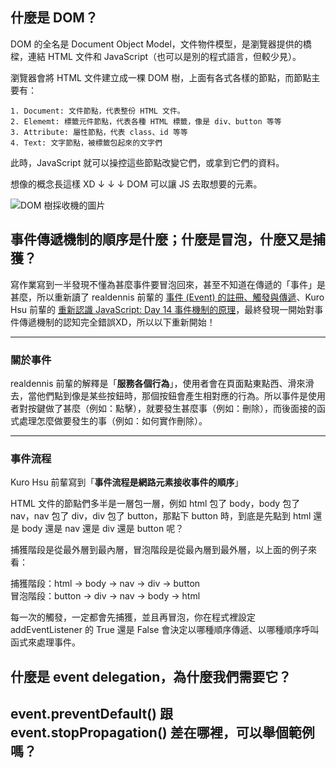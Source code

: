 ## 什麼是 DOM？

DOM 的全名是 Document Object Model，文件物件模型，是瀏覽器提供的橋樑，連結 HTML 文件和 JavaScript（也可以是別的程式語言，但較少見）。

瀏覽器會將 HTML 文件建立成一棵 DOM 樹，上面有各式各樣的節點，而節點主要有：  

    1. Document: 文件節點，代表整份 HTML 文件。
    2. Elememt: 標籤元件節點，代表各種 HTML 標籤，像是 div、button 等等
    3. Attribute: 屬性節點，代表 class、id 等等
    4. Text: 文字節點，被標籤包起來的文字們

此時，JavaScript 就可以操控這些節點改變它們，或拿到它們的資料。  
  
想像的概念長這樣 XD ↓ ↓ ↓ DOM 可以讓 JS 去取想要的元素。

![DOM 樹採收機的圖片](https://upload.cc/i1/2020/11/16/kO1x4s.jpg)

## 事件傳遞機制的順序是什麼；什麼是冒泡，什麼又是捕獲？
  
寫作業寫到一半發現不懂為甚麼事件要冒泡回來，甚至不知道在傳遞的「事件」是甚麼，所以重新讀了 realdennis 前輩的 [事件 (Event) 的註冊、觸發與傳遞](https://reurl.cc/R1gm09)、Kuro Hsu 前輩的 [重新認識 JavaScript: Day 14 事件機制的原理](https://reurl.cc/Ldgqle)，最終發現一開始對事件傳遞機制的認知完全錯誤XD，所以以下重新開始！

---------------------------------------
### 關於事件

realdennis 前輩的解釋是「**服務各個行為**」，使用者會在頁面點東點西、滑來滑去，當他們點到像是某些按鈕時，那個按鈕會產生相對應的行為。所以事件是使用者對按鍵做了甚麼（例如：點擊），就要發生甚麼事（例如：刪除），而後面接的函式處理怎麼做要發生的事（例如：如何實作刪除）。
  
---------------------------------------
### 事件流程
  
Kuro Hsu 前輩寫到「**事件流程是網路元素接收事件的順序**」  

HTML 文件的節點們多半是一層包一層，例如 html 包了 body，body 包了 nav，nav 包了 div，div 包了 button，那點下 button 時，到底是先點到 html 還是 body 還是 nav 還是 div 還是 button 呢？  
  
捕獲階段是從最外層到最內層，冒泡階段是從最內層到最外層，以上面的例子來看：  
  
捕獲階段：html → body → nav → div → button  
冒泡階段：button → div → nav → body → html
  
每一次的觸發，一定都會先捕獲，並且再冒泡，你在程式裡設定 addEventListener 的 True 還是 False 會決定以哪種順序傳遞、以哪種順序呼叫函式來處理事件。  


## 什麼是 event delegation，為什麼我們需要它？


## event.preventDefault() 跟 event.stopPropagation() 差在哪裡，可以舉個範例嗎？
